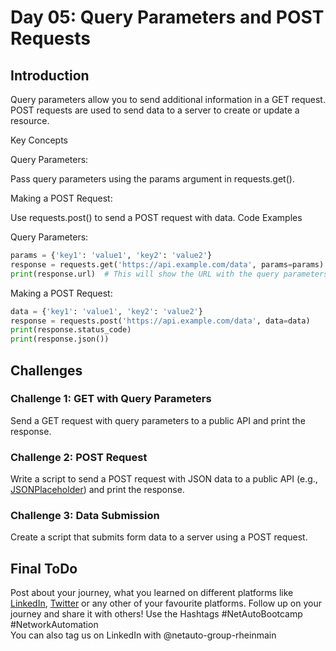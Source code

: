 # Day 05: Query Parameters and POST Requests
## Introduction

Query parameters allow you to send additional information in a GET request. POST requests are used to send data to a server to create or update a resource.

Key Concepts

Query Parameters:

Pass query parameters using the params argument in requests.get().

Making a POST Request:

Use requests.post() to send a POST request with data.
Code Examples

Query Parameters:
```Python
params = {'key1': 'value1', 'key2': 'value2'}
response = requests.get('https://api.example.com/data', params=params)
print(response.url)  # This will show the URL with the query parameters
```
Making a POST Request:
```Python
data = {'key1': 'value1', 'key2': 'value2'}
response = requests.post('https://api.example.com/data', data=data)
print(response.status_code)
print(response.json())
```

## Challenges
### Challenge 1: GET with Query Parameters
Send a GET request with query parameters to a public API and print the response.

### Challenge 2: POST Request
Write a script to send a POST request with JSON data to a public API (e.g., [JSONPlaceholder](https://jsonplaceholder.typicode.com/)) and print the response.

### Challenge 3: Data Submission
Create a script that submits form data to a server using a POST request.

## Final ToDo

Post about your journey, what you learned on different platforms like [LinkedIn](https://www.linkedin.com/feed/), [Twitter](https://x.com/intent/post?url=https%3A%2F%2Fgithub.com%2FNetAuto-RheinMain%2FNetAuto-Bootcamp&text=I%20just%20completed%20Day%201%20of%20the%20NetAuto%20Bootcamp%20on%20Linux!&hashtags=NetAutoBootcamp%2CNetworkAutomation) or any other of your favourite platforms. Follow up on your journey and share it with others! Use the Hashtags #NetAutoBootcamp #NetworkAutomation </br>
You can also tag us on LinkedIn with @netauto-group-rheinmain
